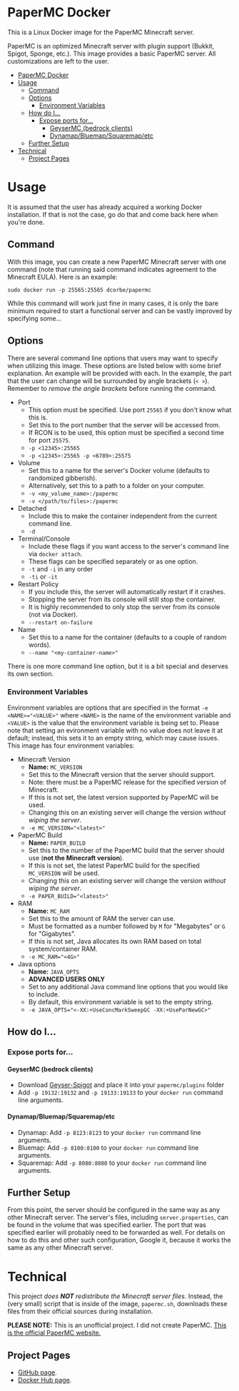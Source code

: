 # PaperMC Docker
This is a Linux Docker image for the PaperMC Minecraft server.

PaperMC is an optimized Minecraft server with plugin support (Bukkit, Spigot, Sponge, etc.).
This image provides a basic PaperMC server. All customizations are left to the user.

<!-- TOC -->
* [PaperMC Docker](#papermc-docker)
* [Usage](#usage)
  * [Command](#command)
  * [Options](#options)
    * [Environment Variables](#environment-variables)
  * [How do I...](#how-do-i)
    * [Expose ports for...](#expose-ports-for)
      * [GeyserMC (bedrock clients)](#geysermc-bedrock-clients)
      * [Dynamap/Bluemap/Squaremap/etc](#dynamapbluemapsquaremapetc)
  * [Further Setup](#further-setup)
* [Technical](#technical)
  * [Project Pages](#project-pages)
<!-- TOC -->

# Usage
It is assumed that the user has already acquired a working Docker installation. If that is not the case, go do that and come back here when you're done.
## Command
With this image, you can create a new PaperMC Minecraft server with one command (note that running said command indicates agreement to the Minecraft EULA). Here is an example:

```sudo docker run -p 25565:25565 dcorbe/papermc```

While this command will work just fine in many cases, it is only the bare minimum required to start a functional server and can be vastly improved by specifying some...
## Options
There are several command line options that users may want to specify when utilizing this image. These options are listed below with some brief explanation. An example will be provided with each. In the example, the part that the user can change will be surrounded by angle brackets (`< >`). Remember to *remove the angle brackets* before running the command.
- Port
  - This option must be specified. Use port `25565` if you don't know what this is.
  - Set this to the port number that the server will be accessed from.
  - If RCON is to be used, this option must be specified a second time for port `25575`.
  - `-p <12345>:25565`
  - `-p <12345>:25565 -p <6789>:25575`
- Volume
  - Set this to a name for the server's Docker volume (defaults to randomized gibberish).
  - Alternatively, set this to a path to a folder on your computer.
  - `-v <my_volume_name>:/papermc`
  - `-v </path/to/files>:/papermc`
- Detached
  - Include this to make the container independent from the current command line.
  - `-d`
- Terminal/Console
  - Include these flags if you want access to the server's command line via `docker attach`.
  - These flags can be specified separately or as one option.
  - `-t` and `-i` in any order
  - `-ti` or `-it`
- Restart Policy
  - If you include this, the server will automatically restart if it crashes.
  - Stopping the server from its console will still stop the container.
  - It is highly recommended to only stop the server from its console (not via Docker).
  - `--restart on-failure`
- Name
  - Set this to a name for the container (defaults to a couple of random words).
  - `--name "<my-container-name>"`

There is one more command line option, but it is a bit special and deserves its own section.
### Environment Variables
Environment variables are options that are specified in the format `-e <NAME>="<VALUE>"` where `<NAME>` is the name of the environment variable and `<VALUE>` is the value that the environment variable is being set to. Please note that setting an evironment variable with no value does not leave it at default; instead, this sets it to an empty string, which may cause issues. This image has four environment variables:
- Minecraft Version
  - **Name:** `MC_VERSION`
  - Set this to the Minecraft version that the server should support.
  - Note: there must be a PaperMC release for the specified version of Minecraft.
  - If this is not set, the latest version supported by PaperMC will be used.
  - Changing this on an existing server will change the version *without wiping the server*.
  - `-e MC_VERSION="<latest>"`
- PaperMC Build
  - **Name:** `PAPER_BUILD`
  - Set this to the number of the PaperMC build that the server should use (**not the Minecraft version**).
  - If this is not set, the latest PaperMC build for the specified `MC_VERSION` will be used.
  - Changing this on an existing server will change the version *without wiping the server*.
  - `-e PAPER_BUILD="<latest>"`
- RAM
  - **Name:** `MC_RAM`
  - Set this to the amount of RAM the server can use.
  - Must be formatted as a number followed by `M` for "Megabytes" or `G` for "Gigabytes".
  - If this is not set, Java allocates its own RAM based on total system/container RAM.
  - `-e MC_RAM="<4G>"`
- Java options
  - **Name:** `JAVA_OPTS`
  - **ADVANCED USERS ONLY**
  - Set to any additional Java command line options that you would like to include.
  - By default, this environment variable is set to the empty string.
  - `-e JAVA_OPTS="<-XX:+UseConcMarkSweepGC -XX:+UseParNewGC>"`

## How do I...

### Expose ports for...

#### GeyserMC (bedrock clients)
- Download [Geyser-Spigot](https://geysermc.org/download) and place it into your `papermc/plugins` folder
- Add `-p 19132:19132` and `-p 19133:19133` to your `docker run` command line arguments.

#### Dynamap/Bluemap/Squaremap/etc
- Dynamap: Add `-p 8123:8123` to your `docker run` command line arguments.
- Bluemap: Add `-p 8100:8100` to your `docker run` command line arguments.
- Squaremap: Add `-p 8080:8080` to your `docker run` command line arguments.

## Further Setup
From this point, the server should be configured in the same way as any other Minecraft server. The server's files, including `server.properties`, can be found in the volume that was specified earlier. The port that was specified earlier will probably need to be forwarded as well. For details on how to do this and other such configuration, Google it, because it works the same as any other Minecraft server.
# Technical
This project *does **NOT** redistribute the Minecraft server files*. Instead, the (very small) script that is inside of the image, `papermc.sh`, downloads these files from their official sources during installation.

**PLEASE NOTE:** This is an unofficial project. I did not create PaperMC. [This is the official PaperMC website.](https://papermc.io/)

## Project Pages
- [GitHub page](https://github.com/dcorbe/papermc-docker).
- [Docker Hub page](https://hub.docker.com/r/dcorbe/papermc).
